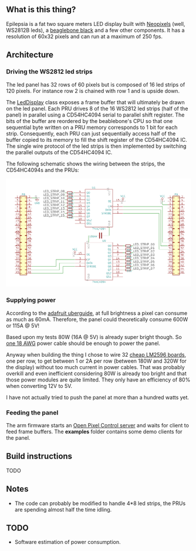 ## What is this thing?

Epilepsia is a fat two square meters LED display built with [Neopixels](https://learn.adafruit.com/adafruit-neopixel-uberguide) (well, WS2812B leds), a [beaglebone black](https://beagleboard.org/black) and a few other components. It has a resolution of 60x32 pixels and can run at a maximum of 250 fps.

## Architecture

### Driving the WS2812 led strips

The led panel has 32 rows of 60 pixels but is composed of 16 led strips of 120 pixels. For instance row 2 is chained with row 1 and is upside down.

The [LedDisplay](https://github.com/fyhertz/epilepsia/blob/master/arm/leddisplay.cpp) class exposes a frame buffer that will ultimately be drawn on the led panel. Each PRU drives 8 of the 16 WS2812 led strips (half of the panel) in parallel using a CD54HC4094 serial to parallel shift register. The bits of the buffer are reordered by the beablebone's CPU so that one sequential byte written on a PRU memory corresponds to 1 bit for each strip. Consequently, each PRU can just sequentially access half of the buffer copied to its memory to fill the shift register of the CD54HC4094 IC. The single wire protocol of the led strips is then implemented by switching the parallel outputs of the CD54HC4094 IC.

The following schematic shows the wiring between the strips, the CD54HC4094s and the PRUs:

![Schematic](https://raw.githubusercontent.com/fyhertz/epilepsia/master/doc/schematic.png)

### Supplying power

According to the [adafruit uberguide](https://learn.adafruit.com/adafruit-neopixel-uberguide), at full brightness a pixel can consume as much as 60mA. Therefore, the panel could theoretically consume 600W or 115A @ 5V! 

Based upon my tests 80W (16A @ 5V) is already super bright though. So [one 18 AWG](https://www.powerstream.com/Wire_Size.htm) power cable should be enough to power the panel. 

Anyway when building the thing I chose to wire 32 [cheap LM2596 boards](https://www.youtube.com/watch?v=R32zDhGIGyw), one per row, to get between 1 or 2A per row (between 180W and 320W for the display) without too much current in power cables. That was probably overkill and even inefficient considering 80W is already too bright and that those power modules are quite limited. They only have an efficiency of 80% when converting 12V to 5V.

I have not actually tried to push the panel at more than a hundred watts yet.

### Feeding the panel

The arm firmware starts an [Open Pixel Control server](http://openpixelcontrol.org/) and waits for client to feed frame buffers. The **examples** folder contains some demo clients for the panel.

## Build instructions

TODO

## Notes

 * The code can probably be modified to handle 4*8 led strips, the PRUs are spending almost half the time idling.
 
 ## TODO
 
 * Software estimation of power consumption.
